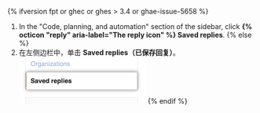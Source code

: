 {% ifversion fpt or ghec or ghes > 3.4 or ghae-issue-5658 %}
1. In the "Code, planning, and automation" section of the sidebar, click **{% octicon "reply" aria-label="The reply icon" %} Saved replies**.
{% else %}
1. 在左侧边栏中，单击 **Saved replies（已保存回复）**。 ![已保存回复选项卡](/assets/images/help/settings/saved-replies-tab.png)
{% endif %}
